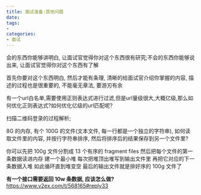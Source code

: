 ```yaml
---
title: 面试准备:其他问题
date: 
tags:
- 
categories:
- 面试
---
```


<!-- TOC -->


<!-- /TOC -->

会的东西你能够讲明白, 让面试官觉得你对这个东西很有研究;不会的东西你能够说出来, 让面试官觉得你对这个东西有了解

首先你要对这个东西明白, 然后才能有条理, 清晰的给面试官介绍你掌握的内容, 描述的过程也是很重要的, 不能毫无章法, 要游刃有余


有一个url白名单,需要使用正则表达式进行过滤,但是url量级很大,大概亿级,那么如何优化正则表达式?如何优化亿级的url匹配呢?

扫描二维码登录的过程解析;

8G 的内存, 有个 100G 的文件(文本文件, 每一行都是一个独立的字符串), 如何读取文件里的内容, 并按行字符串排序, 然后将排序后的结果保存到另一个文件里?

你可以先把 100g 文件分割成 13 个有序的 fragment files
然后把每个文件的第一条数据读进内存 建一个最小堆
每次把堆顶出堆写到输出文件里 再把它对应的下一条数据入堆
如此循环直到堆变空 最后的输出文件就是排好序的 100g 文件了


**有一个接口需要返回 10w 条数据, 应该怎么做?**
https://www.v2ex.com/t/568165#reply33
